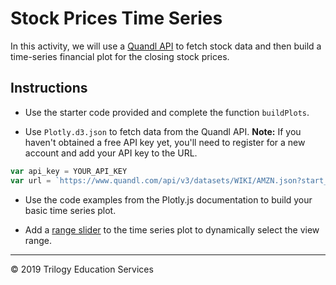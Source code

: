 # Stock Prices Time Series

In this activity, we will use a [Quandl API](https://www.quandl.com/) to fetch stock data and then build a time-series financial plot for the closing stock prices.

## Instructions

* Use the starter code provided and complete the function `buildPlots`.

* Use `Plotly.d3.json` to fetch data from the Quandl API. **Note:** If you haven't obtained a free API key yet, you'll need to register for a new account and add your API key to the URL.

```javascript
var api_key = YOUR_API_KEY
var url = `https://www.quandl.com/api/v3/datasets/WIKI/AMZN.json?start_date=2016-10-01&end_date=2017-10-01&api_key=${api_key}`
```

* Use the code examples from the Plotly.js documentation to build your basic time series plot.

* Add a [range slider](https://plotly.com/javascript/range-slider/) to the time series plot to dynamically select the view range.

---

© 2019 Trilogy Education Services
